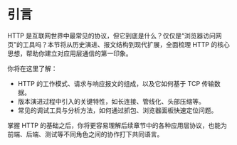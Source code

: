 # 引言

HTTP 是互联网世界中最常见的协议，但它到底是什么？仅仅是“浏览器访问网页”的工具吗？本节将从历史演进、报文结构到现代扩展，全面梳理 HTTP 的核心思想，帮助你建立对应用层通信的第一印象。

你将在这里了解：

- HTTP 的工作模式、请求与响应报文的组成，以及它如何基于 TCP 传输数据。
- 版本演进过程中引入的关键特性，如长连接、管线化、头部压缩等。
- 常见的调试工具与分析方法，如何通过抓包、浏览器面板快速定位问题。

掌握 HTTP 的基础之后，你将更容易理解后续章节中的各种应用层协议，也能为前端、后端、测试等不同角色之间的协作打下共同语言。
